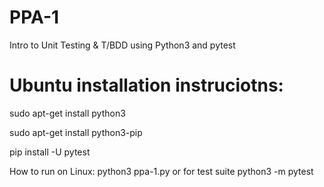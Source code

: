 # PPA-1
 Intro to Unit Testing & T/BDD using Python3 and pytest



# Ubuntu installation instruciotns:

sudo apt-get install python3

sudo apt-get install python3-pip

pip install -U pytest

How to run on Linux: python3 ppa-1.py or for test suite python3 -m pytest 
